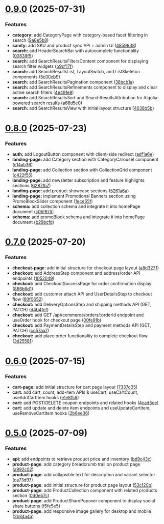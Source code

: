 # [0.9.0](https://github.com/nilotpaldhar/storekeeper/compare/v0.8.0...v0.9.0) (2025-07-31)


### Features

* **category:** add CategoryPage with category-based facet filtering in search ([9a8e5b8](https://github.com/nilotpaldhar/storekeeper/commit/9a8e5b871271ecc9f9583b913776ecf7d817c5c1))
* **sanity:** add SKU and product sync API + admin UI ([4859838](https://github.com/nilotpaldhar/storekeeper/commit/4859838e05ed49381bc5558508c97cfca46346ed))
* **search:** add HeaderSearchBar with autocomplete functionality ([03638f5](https://github.com/nilotpaldhar/storekeeper/commit/03638f5be5a897e492070de4a99f04427bc1f961))
* **search:** add SearchResultsFiltersContent component for displaying search filter widgets ([b9cf17f](https://github.com/nilotpaldhar/storekeeper/commit/b9cf17fd956ba929933d71647192ca83f5d6c38f))
* **search:** add SearchResultsList, LayoutSwitch, and ListSkeleton components ([5c00eb9](https://github.com/nilotpaldhar/storekeeper/commit/5c00eb928ecba99b9d9b96c327cc6c0b478185b8))
* **search:** add SearchResultsPagination component ([38bcb1a](https://github.com/nilotpaldhar/storekeeper/commit/38bcb1abe000a8b26a209f8ad34c753995f81217))
* **search:** add SearchResultsRefinements component to display and clear active search filters ([4e49fe9](https://github.com/nilotpaldhar/storekeeper/commit/4e49fe991ca77bbdcef20b6d1d4e33ccd965fe50))
* **search:** add SearchResultsSort and SearchResultsAttribution for Algolia-powered search results ([a66d5e0](https://github.com/nilotpaldhar/storekeeper/commit/a66d5e0ab44af7d865e40fb2bfefd439139602a1))
* **search:** add SearchResultsView with initial layout structure ([4038b5b](https://github.com/nilotpaldhar/storekeeper/commit/4038b5bd7bdd866dbe0e831dd5ab90c2eaa28d36))



# [0.8.0](https://github.com/nilotpaldhar/storekeeper/compare/v0.7.0...v0.8.0) (2025-07-23)


### Features

* **auth:** add LogoutButton component with client-side redirect ([adf1a6e](https://github.com/nilotpaldhar/storekeeper/commit/adf1a6ef920bc976f1df51c13e3fd99adf27f823))
* **landing-page:** add Category section with CategoryCarousel component ([e14ab36](https://github.com/nilotpaldhar/storekeeper/commit/e14ab36711546fbd516f4e07cfb672675af0ff83))
* **landing-page:** add Collection section with CollectionGrid component ([c422f55](https://github.com/nilotpaldhar/storekeeper/commit/c422f55e38494b84c0665d251df22d78ff774342))
* **landing-page:** add newsletter subscription and feature highlights sections ([6287fb7](https://github.com/nilotpaldhar/storekeeper/commit/6287fb71435540592090b212afca38133be529ca))
* **landing-page:** add product showcase sections ([5261a6a](https://github.com/nilotpaldhar/storekeeper/commit/5261a6a519b2f2c96ed1946ec4db74a08e0aee15))
* **landing-page:** implement Promotional Banners section using PromoBlockSlider component ([1ece55f](https://github.com/nilotpaldhar/storekeeper/commit/1ece55f26a8c299779841186c103a8569472608b))
* **schema:** add collection schema and integrate it into homePage document ([c05f975](https://github.com/nilotpaldhar/storekeeper/commit/c05f975a952a79c5c04f47e9aa04d78be4a16d4d))
* **schema:** add promoBlock schema and integrate it into homePage document ([b29bcfd](https://github.com/nilotpaldhar/storekeeper/commit/b29bcfd3cad2c2a4ef5b342d58d6c305b3de16f6))



# [0.7.0](https://github.com/nilotpaldhar/storekeeper/compare/v0.6.0...v0.7.0) (2025-07-20)


### Features

* **checkout-page:** add initial structure for checkout page layout ([a8d3271](https://github.com/nilotpaldhar/storekeeper/commit/a8d32711c3652a6fe46a422e27f7d656e1bd37c0))
* **checkout:** add AddressStep component and address/order API endpoints ([1052049](https://github.com/nilotpaldhar/storekeeper/commit/1052049fec4c9a5c9d604ac4f021f25b7cde7ce4))
* **checkout:** add CheckoutSuccessPage for order confirmation display ([886b6d1](https://github.com/nilotpaldhar/storekeeper/commit/886b6d1384162d51808da8583e18361db229648c))
* **checkout:** add customer attach API and UserDetailsStep to checkout flow ([80f0652](https://github.com/nilotpaldhar/storekeeper/commit/80f06524306992fe0162a3b01ff4b5efcb60fefa))
* **checkout:** add DeliveryOptionsStep and shipping methods API (GET, PATCH) ([d4b4fef](https://github.com/nilotpaldhar/storekeeper/commit/d4b4fef030bd9b8a475c0da6036868a5194d7a53))
* **checkout:** add GET /api/commerce/orders/:orderId endpoint and useOrder hook for checkout page ([00fe91b](https://github.com/nilotpaldhar/storekeeper/commit/00fe91b6065c17a583e0de2f92b6fff32f898a95))
* **checkout:** add PaymentDetailsStep and payment methods API (GET, PATCH) ([cc57aa7](https://github.com/nilotpaldhar/storekeeper/commit/cc57aa78f98820a7a3ab05c712527c9d41ae04fe))
* **checkout:** add place order functionality to complete checkout flow ([3d25581](https://github.com/nilotpaldhar/storekeeper/commit/3d255817615b8c4bf410246edba448149576ea8c))



# [0.6.0](https://github.com/nilotpaldhar/storekeeper/compare/v0.5.0...v0.6.0) (2025-07-15)


### Features

* **cart-page:** add initial structure for cart page layout ([7337c35](https://github.com/nilotpaldhar/storekeeper/commit/7337c3543b408d01504e837aa9f57c0682338644))
* **cart:** add cart, count, add-item APIs & useCart, useCartCount, useAddCartItem hooks ([e1e8f56](https://github.com/nilotpaldhar/storekeeper/commit/e1e8f560464a978d4a9d355867227f89b66c36bc))
* **cart:** add POST/DELETE coupon endpoints and related hooks ([4cad5ce](https://github.com/nilotpaldhar/storekeeper/commit/4cad5cec804563f501f09214910d2c3bdb870016))
* **cart:** add update and delete item endpoints and useUpdateCartItem, useRemoveCartItem hooks ([2b6ee36](https://github.com/nilotpaldhar/storekeeper/commit/2b6ee36113dc0f453f1060a393e660fac1864f05))



# [0.5.0](https://github.com/nilotpaldhar/storekeeper/compare/v0.4.0...v0.5.0) (2025-07-09)


### Features

* **api:** add endpoints to retrieve product price and inventory ([bd9c43c](https://github.com/nilotpaldhar/storekeeper/commit/bd9c43c36a3431f1688daddf16dcfa4295565cd7))
* **product-page:** add category breadcrumb trail on product page ([a992c02](https://github.com/nilotpaldhar/storekeeper/commit/a992c02330b57a276da8984135cd622f36c4d975))
* **product-page:** add collapsible text for description and variant selector ([ca73d97](https://github.com/nilotpaldhar/storekeeper/commit/ca73d97d6a33b1524c29c548c15c09fab2b4cdae))
* **product-page:** add initial structure for product page layout ([53c120b](https://github.com/nilotpaldhar/storekeeper/commit/53c120bec0dc75601fc9ea4cb04b61ef0c019210))
* **product-page:** add ProductCollection component with related products section ([0d0eb7c](https://github.com/nilotpaldhar/storekeeper/commit/0d0eb7c460c10b9939aa4b13ea3b6b41b4a9883d))
* **product-page:** add ProductSharePopover component to display social share buttons ([f5fe5e5](https://github.com/nilotpaldhar/storekeeper/commit/f5fe5e53575ef9ae402aa70c06b5a6b1e808ec17))
* **product-page:** add responsive image gallery for desktop and mobile ([2b84a4a](https://github.com/nilotpaldhar/storekeeper/commit/2b84a4ac32872cf0bc8d0e7d72610aacaec4ba5e))



